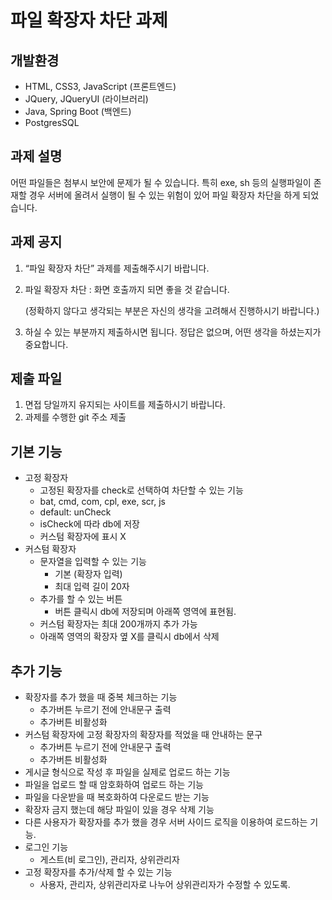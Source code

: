 # 파일 확장자 차단 과제

## 개발환경

- HTML, CSS3, JavaScript (프론트엔드)
- JQuery, JQueryUI (라이브러리)
- Java, Spring Boot (백엔드)
- PostgresSQL

## 과제 설명

어떤 파일들은 첨부시 보안에 문제가 될 수 있습니다. 특히 exe, sh 등의 실행파일이 존재할 경우 서버에 올려서 실행이 될 수 있는 위험이 있어 파일 확장자 차단을 하게 되었습니다.

## 과제 공지

1. “파일 확장자 차단” 과제를 제출해주시기 바랍니다.
2. 파일 확장자 차단 : 화면 호출까지 되면 좋을 것 같습니다.

   (정확하지 않다고 생각되는 부분은 자신의 생각을 고려해서 진행하시기 바랍니다.)

3. 하실 수 있는 부분까지 제출하시면 됩니다. 정답은 없으며, 어떤 생각을 하셨는지가 중요합니다.

## 제출 파일

1. 면접 당일까지 유지되는 사이트를 제출하시기 바랍니다.
2. 과제를 수행한 git 주소 제출

## 기본 기능

- 고정 확장자
    - 고정된 확장자를 check로 선택하여 차단할 수 있는 기능
    - bat, cmd, com, cpl, exe, scr, js
    - default: unCheck
    - isCheck에 따라 db에 저장
    - 커스텀 확장자에 표시 X
- 커스텀 확장자
    - 문자열을 입력할 수 있는 기능
        - 기본 (확장자 입력)
        - 최대 입력 길이 20자
    - 추가를 할 수 있는 버튼
        - 버튼 클릭시 db에 저장되며 아래쪽 영역에 표현됨.
    - 커스텀 확장자는 최대 200개까지 추가 가능
    - 아래쪽 영역의 확장자 옆 X를 클릭시 db에서 삭제

## 추가 기능

- 확장자를 추가 했을 때 중복 체크하는 기능
  - 추가버튼 누르기 전에 안내문구 출력
  - 추가버튼 비활성화
- 커스텀 확장자에 고정 확장자의 확장자를 적었을 때 안내하는 문구
    - 추가버튼 누르기 전에 안내문구 출력
    - 추가버튼 비활성화
- 게시글 형식으로 작성 후 파일을 실제로 업로드 하는 기능
- 파일을 업로드 할 때 암호화하여 업로드 하는 기능
- 파일을 다운받을 때 복호화하여 다운로드 받는 기능
- 확장자 금지 했는데 해당 파일이 있을 경우 삭제 기능
- 다른 사용자가 확장자를 추가 했을 경우 서버 사이드 로직을 이용하여 로드하는 기능.
- 로그인 기능
    - 게스트(비 로그인), 관리자, 상위관리자
- 고정 확장자를 추가/삭제 할 수 있는 기능
    - 사용자, 관리자, 상위관리자로 나누어 상위관리자가 수정할 수 있도록.

